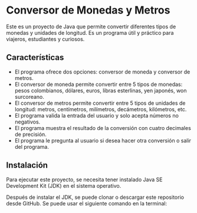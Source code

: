 # Conversor de Monedas y Metros

Este es un proyecto de Java que permite convertir diferentes tipos de monedas y unidades de longitud. Es un programa útil y práctico para viajeros, estudiantes y curiosos.

## Características

- El programa ofrece dos opciones: conversor de moneda y conversor de metros.
- El conversor de moneda permite convertir entre 5 tipos de monedas: pesos colombianos, dólares, euros, libras esterlinas, yen japonés, won surcoreano.
- El conversor de metros permite convertir entre 5 tipos de unidades de longitud: metros, centímetros, milímetros, decámetros, kilómetros, etc.
- El programa valida la entrada del usuario y solo acepta números no negativos.
- El programa muestra el resultado de la conversión con cuatro decimales de precisión.
- El programa le pregunta al usuario si desea hacer otra conversión o salir del programa.

## Instalación

Para ejecutar este proyecto, se necesita tener instalado Java SE Development Kit (JDK) en el sistema operativo.

Después de instalar el JDK, se puede clonar o descargar este repositorio desde GitHub. Se puede usar el siguiente comando en la terminal:
